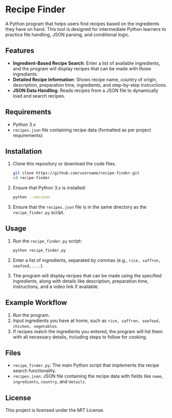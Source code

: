 # Recipe Finder

A Python program that helps users find recipes based on the ingredients they have on hand. This tool is designed for intermediate Python learners to practice file handling, JSON parsing, and conditional logic.

## Features

- **Ingredient-Based Recipe Search**: Enter a list of available ingredients, and the program will display recipes that can be made with those ingredients.
- **Detailed Recipe Information**: Shows recipe name, country of origin, description, preparation time, ingredients, and step-by-step instructions.
- **JSON Data Handling**: Reads recipes from a JSON file to dynamically load and search recipes.

## Requirements

- Python 3.x
- `recipes.json` file containing recipe data (formatted as per project requirements)

## Installation

1. Clone this repository or download the code files.
    ```bash
    git clone https://github.com/username/recipe-finder.git
    cd recipe-finder
    ```

2. Ensure that Python 3.x is installed:
    ```bash
    python --version
    ```

3. Ensure that the `recipes.json` file is in the same directory as the `recipe_finder.py` script.

## Usage

1. Run the `recipe_finder.py` script:
    ```bash
    python recipe_finder.py
    ```

2. Enter a list of ingredients, separated by commas (e.g., `rice, saffron, seafood,....`).
3. The program will display recipes that can be made using the specified ingredients, along with details like description, preparation time, instructions, and a video link if available.

## Example Workflow

1. Run the program.
2. Input ingredients you have at home, such as `rice, saffron, seafood, chicken, vegetables`.
3. If recipes match the ingredients you entered, the program will list them with all necessary details, including steps to follow for cooking.

## Files

- `recipe_finder.py`: The main Python script that implements the recipe search functionality.
- `recipes.json`: JSON file containing the recipe data with fields like `name`, `ingredients`, `country`, and `details`.

## License

This project is licensed under the MIT License.
